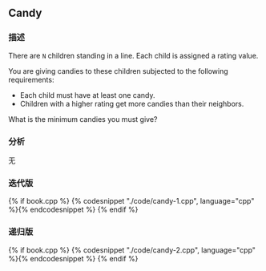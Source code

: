 ## Candy


### 描述

There are `N` children standing in a line. Each child is assigned a rating value.

You are giving candies to these children subjected to the following requirements:

* Each child must have at least one candy.
* Children with a higher rating get more candies than their neighbors.

What is the minimum candies you must give?


### 分析

无


### 迭代版

{% if book.cpp %}
  {% codesnippet "./code/candy-1.cpp", language="cpp" %}{% endcodesnippet %}
{% endif %}



### 递归版

{% if book.cpp %}
  {% codesnippet "./code/candy-2.cpp", language="cpp" %}{% endcodesnippet %}
{% endif %}
```
